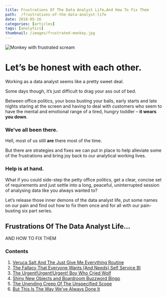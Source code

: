 ```yaml
---
title: Frustrations Of The Data Analyst Life…And How To Fix Them
path:  /frustrations-of-the-data-analyst-life
date: 2018-05-16
categories: [articles]
tags: [analytics]
thumbnail: /images/frustrated-monkey.jpg
---
```

![Monkey with frustrated scream](/images/frustrated-monkey.jpg)

# Let’s be honest with each other.

Working as a data analyst seems like a pretty sweet deal.

Some days though, it’s just difficult to drag your ass out of bed.

Between office politics, your boss busting your balls, early starts and late nights staring at the screen and having to deal with customers who seem to have the mental and emotional range of a tired, hungry toddler – **it wears you down**.

### We’ve all been there.

Hell, most of us still **are** there most of the time.

But there are strategies and fixes we can put in place to help alleviate some of the frustrations and bring joy back to our analytical working lives.

### Help is at hand.

What if you could side-step the petty office politics, get a clear, concise set of requirements and just settle into a long, peaceful, uninterrupted session of analysing data like you always wanted to?

Let’s release those inner demons of the data analyst life, put some names on our pain and find out how to fix them once and for all with our pain-busting six part series.

## Frustrations Of The Data Analyst Life&#8230;
  
AND HOW TO FIX THEM

### Contents

  1. [Veruca Salt And The Just Give Me Everything Routine][1]
  2. [The Fallacy That Everyone Wants (And Needs) Self Service BI][2]
  3. [The Urgent!Urgent!Urgent! Boy Who Cried Wolf][3]
  4. [Shiny New Objects and Boardroom Buzzword Bingo][4]
  5. [The Unending Creep Of The Unspecified Scope][5]
  6. [But This Is The Way We’ve Always Done It][6]

 [1]: https://alanhylands.com/veruca-salt-and-the-just-give-me-everything-routine/
 [2]: https://alanhylands.com/the-fallacy-that-everyone-wants-and-needs-self-service-bi/
 [3]: https://alanhylands.com/the-urgenturgenturgent-boy-who-cried-wolf/
 [4]: https://alanhylands.com/shiny-new-objects-and-boardroom-buzzword-bingo/
 [5]: https://alanhylands.com/the-unending-creep-of-the-unspecified-scope/
 [6]: https://alanhylands.com/but-this-is-the-way-weve-always-done-it/